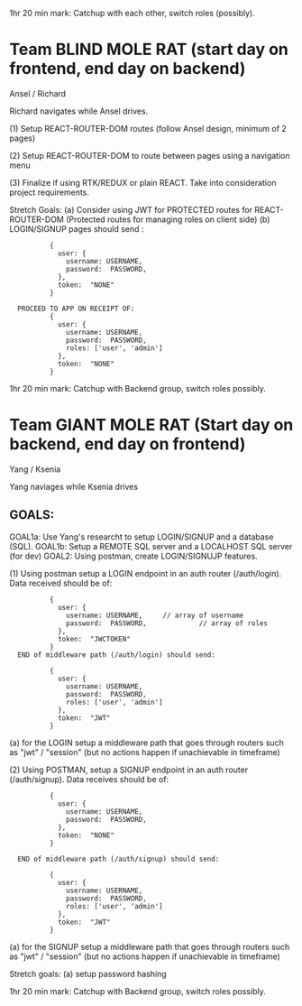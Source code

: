 1hr 20 min mark:  Catchup with each other, switch roles (possibly).



# Team BLIND MOLE RAT (start day on frontend, end day on backend)

Ansel / Richard

Richard navigates while Ansel drives.

(1)  Setup REACT-ROUTER-DOM routes (follow Ansel design, minimum of 2 pages)

(2)  Setup REACT-ROUTER-DOM to route between pages using a navigation menu

(3)  Finalize if using RTK/REDUX or plain REACT.  Take into consideration project requirements.

Stretch Goals:
  (a)  Consider using JWT for PROTECTED routes for REACT-ROUTER-DOM  (Protected routes for managing roles on client side)
  (b)  LOGIN/SIGNUP pages should send :

              {
                user: {
                  username: USERNAME,
                  password:  PASSWORD,
                },
                token:  "NONE"
              }

      PROCEED TO APP ON RECEIPT OF: 
              {
                user: {
                  username: USERNAME,
                  password:  PASSWORD,
                  roles: ['user', 'admin']
                },
                token:  "NONE"
              }


1hr 20 min mark:  Catchup with Backend group, switch roles possibly.



# Team GIANT MOLE RAT (Start day on backend, end day on frontend)


Yang / Ksenia

Yang naviages while Ksenia drives

## GOALS:

GOAL1a:  Use Yang's researcht to setup LOGIN/SIGNUP and a database (SQL).
GOAL1b:  Setup a REMOTE SQL server and a LOCALHOST SQL server (for dev)
GOAL2:  Using postman, create LOGIN/SIGNUJP features.

(1)   Using postman setup a LOGIN endpoint in an auth router (/auth/login).  Data received should be of:

              {
                user: {
                  username: USERNAME,     // array of username
                  password:  PASSWORD,             // array of roles
                },
                token:  "JWCTOKEN"
              }
      END of middleware path (/auth/login) should send:

              {
                user: {
                  username: USERNAME,
                  password:  PASSWORD,
                  roles: ['user', 'admin']
                },
                token:  "JWT"
              }

  (a)  for the LOGIN setup a middleware path that goes through routers such as "jwt" / "session" (but no actions happen if unachievable in timeframe)

(2)   Using POSTMAN, setup a SIGNUP endpoint in an auth router (/auth/signup).  Data receives should be of:

              {
                user: {
                  username: USERNAME,
                  password:  PASSWORD,
                },
                token:  "NONE"
              }

      END of middleware path (/auth/signup) should send:

              {
                user: {
                  username: USERNAME,
                  password:  PASSWORD,
                  roles: ['user', 'admin']
                },
                token:  "JWT"
              }

  (a) for the SIGNUP setup a middleware path that goes through routers such as "jwt" / "session" (but no actions happen if unachievable in timeframe)





Stretch goals: 
  (a) setup password hashing


1hr 20 min mark:  Catchup with Backend group, switch roles possibly.